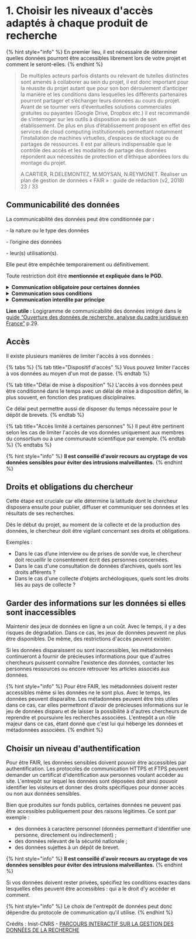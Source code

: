 # 1. Choisir les niveaux d'accès adaptés à chaque produit de recherche

{% hint style="info" %}
En premier lieu, il est nécessaire de déterminer quelles données pourront être accessibles librement lors de votre projet et comment le seront-elles.
{% endhint %}

> De multiples acteurs parfois distants ou relevant de tutelles distinctes sont amenés à collaborer au sein du projet, il est donc important pour la réussite du projet autant que pour son bon déroulement d’anticiper la manière et les conditions dans lesquelles les différents partenaires pourront partager et s’échanger leurs données au cours du projet. Avant de se tourner vers d’éventuelles solutions commerciales gratuites ou payantes (Google Drive, Dropbox etc.) il est recommandé de s’interroger sur les outils à disposition au sein de son établissement. De plus en plus d’établissement proposent en effet des services de cloud computing institutionnels permettant notamment l’installation de machines virtuelles, d’espaces de stockage ou de partages de ressources. Il est par ailleurs indispensable que le contrôle des accès et les modalités de partage des données répondent aux nécessités de protection et d’éthique abordées lors du montage du projet.
>
> A.CARTIER, R.DELEMONTEZ, M.MOYSAN, N.REYMONET. Réaliser un plan de gestion de données « FAIR » : guide de rédaction (v2, 2018) 23 / 33

## **Communicabilité des données**

La communicabilité des données peut être conditionnée par **:**

\- la nature ou le type des données

\- l’origine des données

\- leur(s) utilisation(s).

Elle peut être empêchée temporairement ou définitivement.

Toute restriction doit être **mentionnée et expliquée dans le PGD.**

<details>

<summary><strong>Communication obligatoire pour certaines données</strong></summary>

\- données géographiques

\- données environnementales...

</details>

<details>

<summary><strong>Communication sous conditions</strong></summary>

\- données protégées par le droit d'auteur ou par contrat

\- données personnelles

\- statistiques...

</details>

<details>

<summary><strong>Communication interdite par principe</strong></summary>

\- secret professionnel

\- secret défense

\- sécurité de l'établissement...

</details>

**Lien utile :** Logigramme de communicabilité des données intégré dans le [guide “Ouverture des données de recherche, analyse du cadre juridique en France”](https://hal.inrae.fr/hal-02791224/document) p.29.

## **Accès**

Il existe plusieurs manières de limiter l'accès à vos données :

{% tabs %}
{% tab title="Dispositif d'accès" %}
Vous pouvez limiter l'accès à vos données au moyen d'un mot de passe.
{% endtab %}

{% tab title="Délai de mise à disposition" %}
L'accès à vos données peut être conditionné dans le temps avec un délai de mise à disposition défini, le plus souvent, en fonction des pratiques disciplinaires.

Ce délai peut permettre aussi de disposer du temps nécessaire pour le dépôt de brevets.
{% endtab %}

{% tab title="Accès limité à certaines personnes" %}
Il peut être pertinent selon les cas de limiter l'accès de vos données uniquement aux membres du consortium ou à une communauté scientifique par exemple.
{% endtab %}
{% endtabs %}

{% hint style="info" %}
**ll est conseillé d'avoir recours au cryptage de vos données sensibles pour éviter des intrusions malveillantes.**
{% endhint %}

## **Droits et obligations du chercheur**

Cette étape est cruciale car elle détermine la latitude dont le chercheur disposera ensuite pour publier, diffuser et communiquer ses données et les résultats de ses recherches.

Dès le début du projet, au moment de la collecte et de la production des données, le chercheur doit être vigilant concernant ses droits et obligations.

Exemples :

* Dans le cas d’une interview ou de prises de son/de vue, le chercheur doit recueillir le consentement écrit des personnes concernées.
* Dans le cas d'une consultation de données d’archives, quels sont les droits afférents ?
* Dans le cas d'une collecte d’objets archéologiques, quels sont les droits liés au pays de collecte ?

## **Garder des informations sur les données si elles sont inaccessibles**

Maintenir des jeux de données en ligne a un coût. Avec le temps, il y a des risques de dégradation. Dans ce cas, les jeux de données peuvent ne plus être disponibles. De même, des restrictions d'accès peuvent exister.

Si les données disparaissent ou sont inaccessibles, les métadonnées continueront à fournir de précieuses informations pour que d'autres chercheurs puissent connaître l'existence des données, contacter les personnes ressources ou encore retrouver les articles associés aux données.

{% hint style="info" %}
Pour être FAIR, les métadonnées doivent rester accessibles même si les données ne le sont plus. Avec le temps, les données peuvent disparaître. Les métadonnées peuvent être très utiles dans ce cas, car elles permettront d'avoir de précieuses informations sur le jeu de données disparu et de laisser la possibilité à d'autres chercheurs de reprendre et poursuivre les recherches associées. L'entrepôt a un rôle majeur dans ce cas, étant donné que c'est lui qui héberge les données et métadonnées associées.
{% endhint %}

## **Choisir un niveau d'authentification**

Pour être FAIR, les données sensibles doivent pouvoir être accessibles par authentification. Les protocoles de communication HTTPS et FTPS peuvent demander un certificat d'identification aux personnes voulant accéder au site. L'entrepôt sur lequel les données sont déposées doit ainsi pouvoir identifier les visiteurs et donner des droits spécifiques pour donner accès ou non aux données sensibles.

Bien que produites sur fonds publics, certaines données ne peuvent pas être accessibles publiquement pour des raisons légitimes. Ce sont par exemple :

* des données à caractère personnel (données permettant d'identifier une personne, directement ou indirectement) ;
* des données relevant de la sécurité nationale ;
* des données sujettes à un dépôt de brevet.

{% hint style="info" %}
**ll est conseillé d'avoir recours au cryptage de vos données sensibles pour éviter des intrusions malveillantes.**
{% endhint %}

Si vos données doivent rester privées, spécifiez les conditions exactes dans lesquelles elles peuvent être accessibles : qui a le droit d'y accéder et comment.

{% hint style="info" %}
Le choix de l'entrepôt de données peut donc dépendre du protocole de communication qu'il utilise.
{% endhint %}

Crédits : Inist-CNRS - [PARCOURS INTERACTIF SUR LA GESTION DES DONNÉES DE LA RECHERCHE](https://doranum.fr/enjeux-benefices/parcours-interactif-sur-la-gestion-des-donnees-de-la-recherche/)
